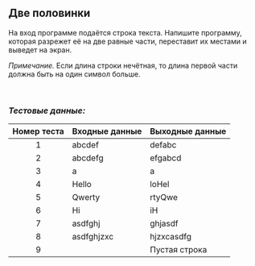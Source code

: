 ## Две половинки

На вход программе подаётся строка текста. Напишите программу, которая разрежет её на две равные части, переставит их местами и выведет на экран.

*Примечание.* Если длина строки нечётная, то длина первой части должна быть на один символ больше.

<br>

### *Тестовые данные:*

| Номер теста | Входные данные | Выходные данные |
|:-----------:|----------------|-----------------|
|      1      | abcdef         | defabc          |
|      2      | abcdefg        | efgabcd         |
|      3      | a              | a               |
|      4      | Hello          | loHel           |
|      5      | Qwerty         | rtyQwe          |
|      6      | Hi             | iH              |
|      7      | asdfghj        | ghjasdf         |
|      8      | asdfghjzxc     | hjzxcasdfg      |
|      9      |                | Пустая строка   |